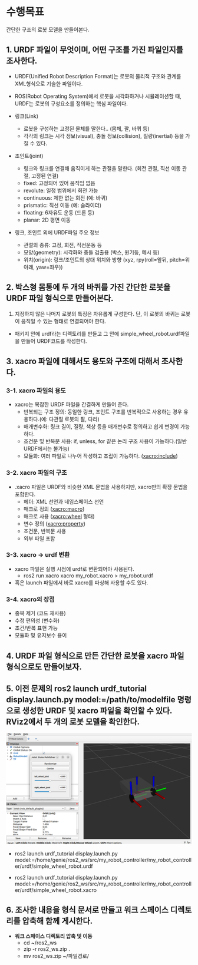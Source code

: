 # 수행목표
간단한 구조의 로봇 모델을 만들어본다.

## 1. URDF 파일이 무엇이며, 어떤 구조를 가진 파일인지를 조사한다.
 - URDF(Unified Robot Description Format)는 로봇의 물리적 구조와 관계를 XML형식으로 기술한 파일이다.
 - ROS(Robot Operating System)에서 로봇을 시각화하거나 시뮬레이션할 때, URDF는 로봇의 구성요소를 정의하는 핵심 파일이다.
 - 링크(Link)
     - 로봇을 구성하는 고정된 물체를 말한다.. (몸체, 팔, 바퀴 등)
     - 각각의 링크는 시각 정보(visual), 충돌 정보(collision), 질량(inertial) 등을 가질 수 있다.
 - 조인트(joint)
     - 링크와 링크를 연결해 움직이게 하는 관절을 말한다. (회전 관절, 직선 이동 관절, 고정된 연결)
     - fixed: 고정되어 있어 움직임 없음
     - revolute: 일정 범위에서 회전 가능
     - continuous: 제한 없는 회전 (예: 바퀴)
     - prismatic: 직선 이동 (예: 슬라이더)
     - floating: 6자유도 운동 (드론 등)
     - planar: 2D 평면 이동

 - 링크, 조인트 외에 URDF파일 주요 정보
     - 관절의 종류: 고정, 회전, 직선운동 등
     - 모양(geometry): 시각화와 충돌 검출용 (박스, 원기둥, 메시 등)
     - 위치(origin): 링크/조인트의 상대 위치와 방향 (xyz, rpy(roll=앞뒤, pitch=위아래, yaw=좌우))

## 2. 박스형 몸통에 두 개의 바퀴를 가진 간단한 로봇을 URDF 파일 형식으로 만들어본다.
1. 지정하지 않은 나머지 로봇의 특징은 자유롭게 구성한다. 단, 이 로봇의 바퀴는 로봇이 움직일 수 있는 형태로 연결되어야 한다.
 - 패키지 안에 urdf라는 디렉토리를 만들고 그 안에 simple_wheel_robot.urdf파일을 만들어 URDF코드를 작성한다.

## 3. xacro 파일에 대해서도 용도와 구조에 대해서 조사한다.
### 3-1. xacro 파일의 용도
- xacro는 복잡한 URDF 파일을 간결하게 만들어 준다.
     - 반복되는 구조 정의: 동일한 링크, 조인트 구조를 반복적으로 사용하는 경우 유용하다.(예: 다관절 로봇의 팔, 다리)
     - 매개변수화: 링크 길이, 질량, 색상 등을 매개변수로 정의하고 쉽게 변경이 가능하다.
     - 조건문 및 반복문 사용: if, unless, for 같은 논리 구조 사용이 가능하다.(일반 URDF에서는 불가능)
     - 모듈화: 여러 파일로 나누어 작성하고 조립이 가능하다. (<xacro:include>)

### 3-2. xacro 파일의 구조
 - .xacro 파일은 URDF와 비슷한 XML 문법을 사용하지만, xacro만의 확장 문법을 포함한다.
     - 헤더: XML 선언과 네임스페이스 선언
     - 매크로 정의 (<xacro:macro>)
     - 매크로 사용 (<xacro:wheel> 형태)
     - 변수 정의 (<xacro:property>)
     - 조건문, 반복문 사용
     - 외부 파일 포함

### 3-3. xacro → urdf 변환
 - xacro 파일은 실행 시점에 urdf로 변환되어야 사용된다.
     - ros2 run xacro xacro my_robot.xacro > my_robot.urdf
 - 혹은 launch 파일에서 바로 xacro를 파싱해 사용할 수도 있다.

### 3-4. xacro의 장점
 - 중복 제거 (코드 재사용)
 - 수정 편의성 (변수화)
 - 조건/반복 표현 가능
 - 모듈화 및 유지보수 용이


## 4. URDF 파일 형식으로 만든 간단한 로봇을 xacro 파일 형식으로도 만들어보자.

## 5. 이전 문제의 ros2 launch urdf_tutorial display.launch.py model:=/path/to/modelfile 명령으로 생성한 URDF 및 xacro 파일을 확인할 수 있다. RViz2에서 두 개의 로봇 모델을 확인한다.

<img src="01_1_screen_capture.png" alt="demo image" width="800"/>

 - ros2 launch urdf_tutorial display.launch.py model:=/home/genie/ros2_ws/src/my_robot_controller/my_robot_controller/urdf/simple_wheel_robot.urdf

 - ros2 launch urdf_tutorial display.launch.py model:=/home/genie/ros2_ws/src/my_robot_controller/my_robot_controller/urdf/simple_wheel_robot.xacro

## 6. 조사한 내용을 형식 문서로 만들고 워크 스페이스 디렉토리를 압축해 함께 게시한다.
 - **워크 스페이스 디렉토리 압축 및 이동**
     - cd ~/ros2_ws
     - zip -r ros2_ws.zip .
     - mv ros2_ws.zip ~/파일경로/